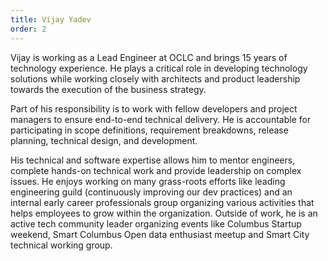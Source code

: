 ```yaml
---
title: Vijay Yadev
order: 2
---
```


Vijay is working as a Lead Engineer at OCLC and brings 15 years of technology experience. He plays a critical role in developing technology solutions while working closely with architects and product leadership towards the execution of the business strategy.

Part of his responsibility is to work with fellow developers and project managers to ensure end-to-end technical delivery. He is accountable for participating in scope definitions, requirement breakdowns, release planning, technical design, and development.

His technical and software expertise allows him to mentor engineers, complete hands-on technical work and provide leadership on complex issues. He enjoys working on many grass-roots efforts like leading engineering guild (continuously improving our dev practices) and an internal early career professionals group organizing various activities that helps employees to grow within the organization. Outside of work, he is an active tech community leader organizing events like Columbus Startup weekend, Smart Columbus Open data enthusiast meetup and Smart City technical working group.
